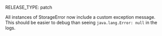 RELEASE_TYPE: patch

All instances of StorageError now include a custom exception message.
This should be easier to debug than seeing `java.lang.Error: null` in the logs.
